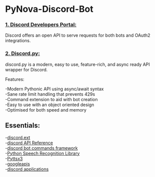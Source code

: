 # PyNova-Discord-Bot

### [1. Discord Developers Portal:](https://discord.com/developers/docs/intro)
Discord offers an open API to serve requests for both bots and OAuth2 integrations.     


### [2. Discord.py:](https://discordpy.readthedocs.io/en/stable/index.html#)
discord.py is a modern, easy to use, feature-rich, and async ready API wrapper for Discord.  

Features:  

-Modern Pythonic API using async/await syntax  
-Sane rate limit handling that prevents 429s  
-Command extension to aid with bot creation  
-Easy to use with an object oriented design  
-Optimised for both speed and memory  

## Essentials:
-[discord.ext](https://discordpy.readthedocs.io/en/stable/ext/commands/index.html)  
-[discord API Reference](https://discordpy.readthedocs.io/en/stable/api.html#)  
-[discord bot commands framework](https://discordpy.readthedocs.io/en/stable/ext/commands/index.html)  
-[Python Speech Recognition Library](https://pypi.org/project/SpeechRecognition/)  
-[Pyttsx3](https://pypi.org/project/pyttsx3/)  
-[googleapis](https://github.com/googleapis/google-api-python-client)  
-[discord applications](https://discord.com/developers/applications)  

